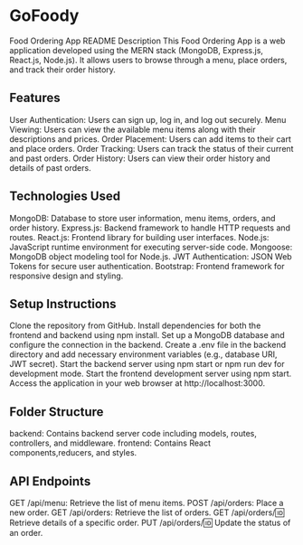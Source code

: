 # GoFoody
Food Ordering App README
Description
This Food Ordering App is a web application developed using the MERN stack (MongoDB, Express.js, React.js, Node.js). It allows users to browse through a menu, place orders, and track their order history.

## Features
User Authentication: Users can sign up, log in, and log out securely.
Menu Viewing: Users can view the available menu items along with their descriptions and prices.
Order Placement: Users can add items to their cart and place orders.
Order Tracking: Users can track the status of their current and past orders.
Order History: Users can view their order history and details of past orders.

## Technologies Used
MongoDB: Database to store user information, menu items, orders, and order history.
Express.js: Backend framework to handle HTTP requests and routes.
React.js: Frontend library for building user interfaces.
Node.js: JavaScript runtime environment for executing server-side code.
Mongoose: MongoDB object modeling tool for Node.js.
JWT Authentication: JSON Web Tokens for secure user authentication.
Bootstrap: Frontend framework for responsive design and styling.

## Setup Instructions
Clone the repository from GitHub.
Install dependencies for both the frontend and backend using npm install.
Set up a MongoDB database and configure the connection in the backend.
Create a .env file in the backend directory and add necessary environment variables (e.g., database URI, JWT secret).
Start the backend server using npm start or npm run dev for development mode.
Start the frontend development server using npm start.
Access the application in your web browser at http://localhost:3000.


## Folder Structure
backend: Contains backend server code including models, routes, controllers, and middleware.
frontend: Contains React components,reducers, and styles.

## API Endpoints
GET /api/menu: Retrieve the list of menu items.
POST /api/orders: Place a new order.
GET /api/orders: Retrieve the list of orders.
GET /api/orders/:id: Retrieve details of a specific order.
PUT /api/orders/:id: Update the status of an order.
